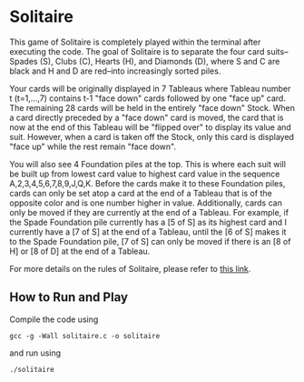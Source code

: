 # Solitaire

This game of Solitaire is completely played within the terminal after executing the code. The goal of Solitaire is to separate the four card suits–Spades (S), Clubs (C), Hearts (H), and Diamonds (D), where S and C are black and H and D are red–into increasingly sorted piles. 

Your cards will be originally displayed in 7 Tableaus where Tableau number t (t=1,...,7) contains t-1 "face down" cards followed by one "face up" card. The remaining 28 cards will be held in the entirely "face down" Stock. When a card directly preceded by a "face down" card is moved, the card that is now at the end of this Tableau will be "flipped over" to display its value and suit. However, when a card is taken off the Stock, only this card is displayed "face up" while the rest remain "face down".

You will also see 4 Foundation piles at the top. This is where each suit will be built up from lowest card value to highest card value in the sequence A,2,3,4,5,6,7,8,9,J,Q,K. Before the cards make it to these Foundation piles, cards can only be set atop a card at the end of a Tableau that is of the opposite color and is one number higher in value. Additionally, cards can only be moved if they are currently at the end of a Tableau. For example, if the Spade Foundation pile currently has a [5 of S] as its highest card and I currently have a [7 of S] at the end of a Tableau, until the [6 of S] makes it to the Spade Foundation pile, [7 of S] can only be moved if there is an [8 of H] or [8 of D] at the end of a Tableau.

For more details on the rules of Solitaire, please refer to [this link](https://bicyclecards.com/how-to-play/solitaire).

## How to Run and Play

Compile the code using
```
gcc -g -Wall solitaire.c -o solitaire
```
and run using
```
./solitaire
```
